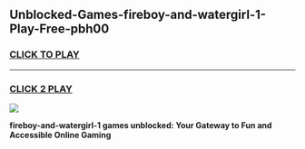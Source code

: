 
## Unblocked-Games-fireboy-and-watergirl-1-Play-Free-pbh00
<h3>
<a href="https://premium76.site?title=fireboy-and-watergirl-1&ref=10A">CLICK TO PLAY</a></h3>
<hr>

<h3>
<a href="https://premium76.site?title=fireboy-and-watergirl-1&ref=10A">CLICK 2 PLAY</a>
  
</h3>

<a href="https://premium76.site?title=fireboy-and-watergirl-1&ref=10A"><img src="https://clearcache.store/games.png"></a>


**fireboy-and-watergirl-1 games unblocked: Your Gateway to Fun and Accessible Online Gaming**
